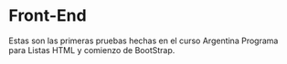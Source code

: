 # Front-End
Estas son las primeras pruebas hechas en el curso Argentina Programa para Listas HTML y comienzo de BootStrap. 
